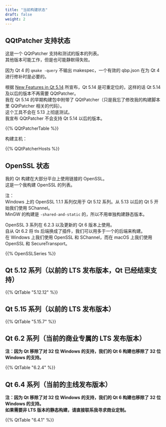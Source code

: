 ```yaml
---
title: "当前构建状态"
draft: false
weight: 2
---
```


## QQtPatcher 支持状态

这是一个 QQtPatcher 支持和测试的版本的列表。  
其他版本可能工作，但是也可能静默得失败。

因为 Qt 4 的 `qmake -query` 不输出 makespec，一个有效的 qbp.json 在为 Qt 4 进行修补时是必要的。

根据 [New Features in Qt 5.14](https://wiki.qt.io/New_Features_in_Qt_5.14) 所宣布，Qt 5.14 是可重定位的，这样的话 Qt 5.14 及以后的版本不再需要 QQtPatcher。  
我在 Qt 5.14 的早期构建包中附带了 QQtPatcher（只是我忘了修改我的构建脚本里 QQtPatcher 相关的代码）。  
这个工具不会在 5.13 上彻底测试。  
我宣布 QQtPatcher 不会支持 Qt 5.14 以后的版本。

{{% QQtPatcherTable %}}

构建主机：

{{% QQtPatcherHosts %}}

## OpenSSL 状态

我的 Qt 构建在大部分平台上使用链接的 OpenSSL。  
这是一个我构建 OpenSSL 的列表。

注：  
Windows 上的 OpenSSL 1.1.1 系列仅用于 Qt 5.12 系列。从 5.13 以后的 Qt 5 开始我们使用 SChannel。  
MinGW 的构建是 `-shared-and-static` 的，所以不用单独构建静态版本。

OpenSSL 3 系列在 6.2.3 以及更新的 Qt 6 版本上使用。  
自从 Qt 6.2 将 tls 后端换成了插件，我们可以用多于一个的后端来构建。  
在 Windows 上我们使用 OpenSSL 和 SChannel，而在 macOS 上我们使用 OpenSSL 和 SecureTransport。

{{% OpenSSLSeries %}}

## Qt 5.12 系列（以前的 LTS 发布版本，Qt 已经结束支持）

{{% QtTable "5.12.12" %}}

## Qt 5.15 系列（以前的 LTS 发布版本）

{{% QtTable "5.15.7" %}}

## Qt 6.2 系列（当前的商业专属的 LTS 发布版本）

**注：因为 Qt 移除了对 32 位 Windows 的支持，我们的 Qt 6 构建也移除了 32 位 Windows 的支持。**

{{% QtTable "6.2.4" %}}

## Qt 6.4 系列（当前的主线发布版本）

**注：因为 Qt 移除了对 32 位 Windows 的支持，我们的 Qt 6 构建也移除了 32 位 Windows 的支持。**  
**如果需要非 LTS 版本的静态构建，请直接联系我寻求商业定制。**

{{% QtTable "6.4.1" %}}
